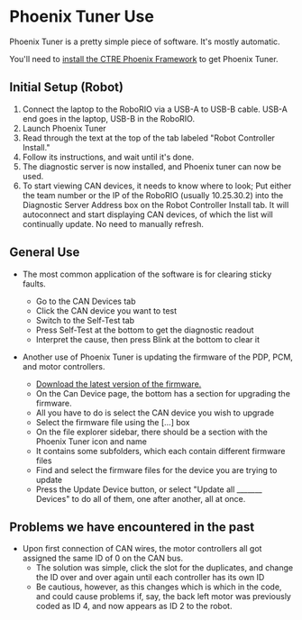 # Phoenix Tuner Use
Phoenix Tuner is a pretty simple piece of software. It's mostly automatic.

You'll need to [install the CTRE Phoenix Framework](/programming/getting-started/Setting-up-CTRE-Phoenix-Framework) to get Phoenix Tuner.

## Initial Setup (Robot)

1. Connect the laptop to the RoboRIO via a USB-A to USB-B cable. USB-A end goes in the laptop, USB-B in the RoboRIO.
2. Launch Phoenix Tuner
3. Read through the text at the top of the tab labeled "Robot Controller Install."
4. Follow its instructions, and wait until it's done.
5. The diagnostic server is now installed, and Phoenix tuner can now be used.
6. To start viewing CAN devices, it needs to know where to look; Put either the team number or the IP of the RoboRIO (usually 10.25.30.2) into the Diagnostic Server Address box on the Robot Controller Install tab. It will autoconnect and start displaying CAN devices, of which the list will continually update. No need to manually refresh.

## General Use

- The most common application of the software is for clearing sticky faults.
  - Go to the CAN Devices tab 
  - Click the CAN device you want to test
  - Switch to the Self-Test tab
  - Press Self-Test at the bottom to get the diagnostic readout
  - Interpret the cause, then press Blink at the bottom to clear it

- Another use of Phoenix Tuner is updating the firmware of the PDP, PCM, and motor controllers. 
  - [Download the latest version of the firmware.](https://store.ctr-electronics.com/talon-srx/#product_tabs_technical_resources)
  - On the Can Device page, the bottom has a section for upgrading the firmware.
  - All you have to do is select the CAN device you wish to upgrade
  - Select the firmware file using the [...] box
  - On the file explorer sidebar, there should be a section with the Phoenix Tuner icon and name
  - It contains some subfolders, which each contain different firmware files
  - Find and select the firmware files for the device you are trying to update
  - Press the Update Device button, or select "Update all _______ Devices" to do all of them, one after another, all at once.

## Problems we have encountered in the past

- Upon first connection of CAN wires, the motor controllers all got assigned the same ID of 0 on the CAN bus.
  - The solution was simple, click the slot for the duplicates, and change the ID over and over again until each controller has its own ID
  - Be cautious, however, as this changes which is which in the code, and could cause problems if, say, the back left motor was previously coded as ID 4, and now appears as ID 2 to the robot. 